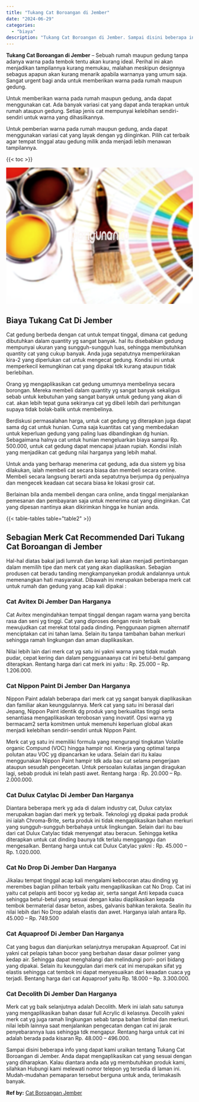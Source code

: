 ```yaml
---
title: "Tukang Cat Boroangan di Jember"
date: "2024-06-29"
categories: 
  - "biaya"
description: "Tukang Cat Boroangan di Jember. Sampai disini beberapa info yang dapat kami uraikan tentang Tukang Cat Boroangan di Jember. Anda dapat mengaplikasikan cat ya..."
---
```


**Tukang Cat Boroangan di Jember** – Sebuah rumah maupun gedung tanpa adanya warna pada tembok tentu akan kurang ideal. Perihal ini akan menjadikan tampilannya kurang memukau, malahan meskipun designnya sebagus apapun akan kurang menarik apabila warnanya yang umum saja. Sangat urgent bagi anda untuk memberikan warna pada rumah maupun gedung.

Untuk memberikan warna pada rumah maupun gedung, anda dapat menggunakan cat. Ada banyak variasi cat yang dapat anda terapkan untuk rumah ataupun gedung. Setiap jenis cat mempunyai kelebihan sendiri-sendiri untuk warna yang dihasilkannya.

Untuk pemberian warna pada rumah maupun gedung, anda dapat menggunakan variasi cat yang layak dengan yg diinginkan. Pilih cat terbaik agar tempat tinggal atau gedung milik anda menjadi lebih menawan tampilannya.

{{< toc >}}

![Tukang Cat Boroangan di Jember](/images/jasa-cat-murah36.png)

## Biaya Tukang Cat Di Jember

Cat gedung berbeda dengan cat untuk tempat tinggal, dimana cat gedung dibutuhkan dalam quantity yg sangat banyak. hal itu disebabkan gedung mempunyai ukuran yang sungguh-sungguh luas, sehingga membutuhkan quantity cat yang cukup banyak. Anda juga sepatutnya memperkirakan kira-2 yang diperlukan cat untuk mengecat gedung. Kondisi ini untuk memperkecil kemungkinan cat yang dipakai tdk kurang ataupun tidak berlebihan.

Orang yg mengaplikasikan cat gedung umumnya membelinya secara borongan. Mereka membeli dalam quantity yg sangat banyak sekaligus sebab untuk kebutuhan yang sangat banyak untuk gedung yang akan di cat. akan lebih tepat guna sekiranya cat yg dibeli lebih dari perhitungan supaya tidak bolak-balik untuk membelinya.

Berdiskusi permasalahan harga, untuk cat gedung yg diterapkan juga dapat sama dg cat untuk hunian. Cuma saja kuantitas cat yang membedakan untuk keperluan gedung yang paling luas dibandingkan dg hunian. Sebagaimana halnya cat untuk hunian mengeluarkan biaya sampai Rp. 500.000, untuk cat gedung dapat mencapai jutaan rupiah. Kondisi inilah yang menjadikan cat gedung nilai harganya yang lebih mahal.

Untuk anda yang berharap menerima cat gedung, ada dua sistem yg bisa dilakukan, ialah membeli cat secara biasa dan membeli secara online. Membeli secara langsung berarti anda sepatutnya berjumpa dg penjualnya dan mengecek keadaan cat secara biasa ke lokasi grosir cat.

Berlainan bila anda membeli dengan cara online, anda tinggal menjalankan pemesanan dan pembayaran saja untuk menerima cat yang diinginkan. Cat yang dipesan nantinya akan dikirimkan hingga ke hunian anda.

{{< table-tables table="table2" >}}

## Sebagian Merk Cat Recommended Dari Tukang Cat Boroangan di Jember

Hal-hal diatas bakal jadi lumrah dan kerap kali akan menjadi pertimbangan dalam memilih tipe dan merk cat yang akan diaplikasikan. Sebagian produsen cat beradu tanding mengkampanyekan produk andalannya untuk memenangkan hati masyarakat. Dibawah ini merupakan beberapa merk cat untuk rumah dan gedung yang acap kali dipakai :

### Cat Avitex Di Jember Dan Harganya

Cat Avitex mengindahkan tempat tinggal dengan ragam warna yang bercita rasa dan seni yg tinggi. Cat yang diproses dengan resin terbaik mewujudkan cat merekat total pada dinding. Penggunaan pigmen alternatif menciptakan cat ini tahan lama. Selain itu tanpa tambahan bahan merkuri sehingga ramah lingkungan dan aman diaplikasikan.

Nilai lebih lain dari merk cat yg satu ini yakni warna yang tidak mudah pudar, cepat kering dan dalam pengguanaanya cat ini betul-betul gampang diterapkan. Rentang harga dari cat merk ini yaitu : Rp. 25.000 – Rp. 1.206.000.

### Cat Nippon Paint Di Jember Dan Harganya

Nippon Paint adalah beberapa dari merk cat yg sangat banyak diaplikasikan dan familiar akan keunggulannya. Merk cat yang satu ini berasal dari Jepang, Nippon Paint identik dg produk yang berkualitas tinggi serta senantiasa mengaplikasikan terobosan yang inovatif. Opsi warna yg bermacam2 serta komitmen untuk memenuhi keperluan global akan menjadi kelebihan sendiri-sendiri untuk Nippon Paint.

Merk cat yg satu ini memiliki formula yang mengurangi tingkatan Volatile organic Compund (VOC) hingga hampir nol. Kinerja yang optimal tanpa polutan atau VOC yg dipancarkan ke udara. Selain dari itu kalau menggunakan Nippon Paint hampir tdk ada bau cat selama pengerjaan ataupun sesudah pengecetan. Untuk persoalan kulaitas jangan diragukan lagi, sebab produk ini telah pasti awet. Rentang harga : Rp. 20.000 – Rp. 2.000.000.

### Cat Dulux Catylac Di Jember Dan Harganya

Diantara beberapa merk yg ada di dalam industry cat, Dulux catylax merupakan bagian dari merk yg terbaik. Teknologi yg dipakai pada produk ini ialah Chroma-Brite, serta produk ini tidak mengaplikasikan bahan merkuri yang sungguh-sungguh berbahaya untuk lingkungan. Selain dari itu bau dari cat Dulux Catylac tidak menyengat atau beracun. Sehingga ketika diterapkan untuk cat dinding baunya tdk terlalu mengganggu dan mengesalkan. Bentang harga untuk cat Dulux Catylac yakni : Rp. 45.000 – Rp. 1.020.000.

### Cat No Drop Di Jember Dan Harganya

Jikalau tempat tinggal acap kali mengalami kebocoran atau dinding yg merembes bagian pilihan terbaik yaitu mengaplikasikan cat No Drop. Cat ini yaitu cat pelapis anti bocor yg kedap air, serta sangat Anti kepada cuaca sehingga betul-betul yang sesuai dengan kalau diaplikasikan kepada tembok bermaterial dasar beton, asbes, galvanis bahkan terakota. Sealin itu nilai lebih dari No Drop adalah elastis dan awet. Harganya ialah antara Rp. 45.000 – Rp. 749.500

### Cat Aquaproof Di Jember Dan Harganya

Cat yang bagus dan dianjurkan selanjutnya merupakan Aquaproof. Cat ini yakni cat pelapis tahan bocor yang berbahan dasar dasar polimer yang kedap air. Sehingga dapat menghalangi dan melindungi pori- pori bidang yang dipakai. Selain itu keunggulan dari merk cat ini merupakan sifat yg elastis sehingga cat tembok ini dapat menyesuaikan dari keaadan cuaca yg terjadi. Bentang harga dari cat Aquaproof yaitu Rp. 18.000 – Rp. 3.300.000.

### Cat Decolith Di Jember Dan Harganya

Merk cat yg baik selanjutnya adalah Decolith. Merk ini ialah satu satunya yang mengaplikasikan bahan dasar full Acrylic di kelasnya. Decolih yakni merk cat yg juga ramah lingkungan sebab tanpa bahan timbal dan merkuri. nilai lebih lainnya saat menjalankan pengecatan dengan cat ini jarak penyebarannya luas sehingga tdk mengapur. Rentang harga untuk cat ini adalah berada pada kisaran Rp. 48.000 – 496.000.

Sampai disini beberapa info yang dapat kami uraikan tentang Tukang Cat Boroangan di Jember. Anda dapat mengaplikasikan cat yang sesuai dengan yang diharapkan. Kalau diantara anda ada yg membutuhkan produk kami, silahkan Hubungi kami melewati nomor telepon yg tersedia di laman ini. Mudah-mudahan pemaparan tersebut berguna untuk anda, terimakasih banyak.

**Ref by:** [Cat Boroangan Jember](https://id.wikipedia.org/wiki/Cat)
